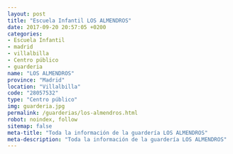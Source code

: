```yaml
---
layout: post
title: "Escuela Infantil LOS ALMENDROS"
date: 2017-09-20 20:57:05 +0200
categories:
- Escuela Infantil
- madrid
- villalbilla
- Centro público
- guarderia
name: "LOS ALMENDROS"
province: "Madrid"
location: "Villalbilla"
code: "28057532"
type: "Centro público"
img: guarderia.jpg
permalink: /guarderias/los-almendros.html
robot: noindex, follow
sitemap: false
meta-title: "Toda la información de la guardería LOS ALMENDROS"
meta-description: "Toda la información de la guardería LOS ALMENDROS"
---
```

